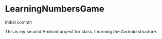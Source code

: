 # LearningNumbersGame
Initial commit

This is my second Android project for class. Learning the Android structure.
